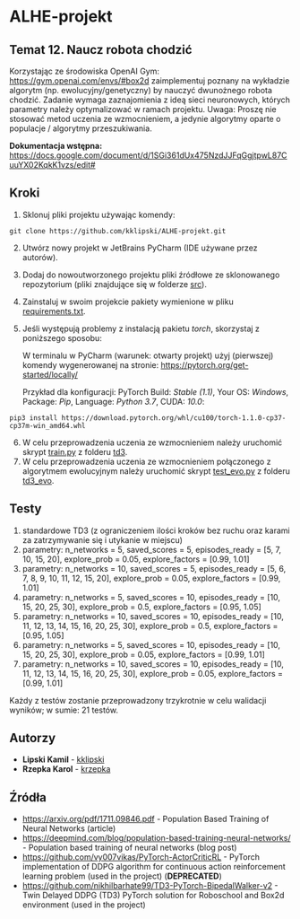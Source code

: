 # ALHE-projekt

## Temat 12. Naucz robota chodzić
Korzystając ze środowiska OpenAI Gym: https://gym.openai.com/envs/#box2d zaimplementuj poznany na wykładzie algorytm (np. ewolucyjny/genetyczny) by nauczyć dwunożnego robota chodzić. Zadanie wymaga zaznajomienia z ideą sieci neuronowych, których parametry należy optymalizować w ramach projektu. Uwaga: Proszę nie stosować metod uczenia ze wzmocnieniem, a jedynie algorytmy oparte o populacje / algorytmy przeszukiwania.

**Dokumentacja wstępna:** https://docs.google.com/document/d/1SGi361dUx475NzdJJFqGgjtpwL87CuuYX02KqkK1vzs/edit# 

## Kroki
1. Sklonuj pliki projektu używając komendy:
```
git clone https://github.com/kklipski/ALHE-projekt.git
```
2. Utwórz nowy projekt w JetBrains PyCharm (IDE używane przez autorów).
3. Dodaj do nowoutworzonego projektu pliki źródłowe ze sklonowanego repozytorium (pliki znajdujące się w folderze [src](src)).
4. Zainstaluj w swoim projekcie pakiety wymienione w pliku [requirements.txt](requirements.txt).
5. Jeśli występują problemy z instalacją pakietu *torch*, skorzystaj z poniższego sposobu:

   W terminalu w PyCharm (warunek: otwarty projekt) użyj (pierwszej) komendy wygenerowanej na stronie: https://pytorch.org/get-started/locally/
	
   Przykład dla konfiguracji: PyTorch Build: *Stable (1.1)*, Your OS: *Windows*, Package: *Pip*, Language: *Python 3.7*, CUDA: *10.0*:
```
pip3 install https://download.pytorch.org/whl/cu100/torch-1.1.0-cp37-cp37m-win_amd64.whl
```
6. W celu przeprowadzenia uczenia ze wzmocnieniem należy uruchomić skrypt [train.py](src/td3/train.py) z folderu [td3](src/td3).
7. W celu przeprowadzenia uczenia ze wzmocnieniem połączonego z algorytmem ewolucyjnym należy uruchomić skrypt [test_evo.py](src/td3_evo/test_evo.py) z folderu [td3_evo](src/td3_evo).

## Testy
1. standardowe TD3 (z ograniczeniem ilości kroków bez ruchu oraz karami za zatrzymywanie się i utykanie w miejscu)
2. parametry: n_networks = 5, saved_scores = 5, episodes_ready = [5, 7, 10, 15, 20], explore_prob = 0.05, explore_factors = [0.99, 1.01]
3. parametry: n_networks = 10, saved_scores = 5, episodes_ready = [5, 6, 7, 8, 9, 10, 11, 12, 15, 20], explore_prob = 0.05, explore_factors = [0.99, 1.01]
4. parametry: n_networks = 5, saved_scores = 10, episodes_ready = [10, 15, 20, 25, 30], explore_prob = 0.5, explore_factors = [0.95, 1.05]
5. parametry: n_networks = 10, saved_scores = 10, episodes_ready = [10, 11, 12, 13, 14, 15, 16, 20, 25, 30], explore_prob = 0.5, explore_factors = [0.95, 1.05]
6. parametry: n_networks = 5, saved_scores = 10, episodes_ready = [10, 15, 20, 25, 30], explore_prob = 0.05, explore_factors = [0.99, 1.01]
7. parametry: n_networks = 10, saved_scores = 10, episodes_ready = [10, 11, 12, 13, 14, 15, 16, 20, 25, 30], explore_prob = 0.05, explore_factors = [0.99, 1.01]

Każdy z testów zostanie przeprowadzony trzykrotnie w celu walidacji wyników; w sumie: 21 testów.

## Autorzy
- **Lipski Kamil** - [kklipski](https://github.com/kklipski)
- **Rzepka Karol** - [krzepka](https://github.com/krzepka)

## Źródła
- https://arxiv.org/pdf/1711.09846.pdf - Population Based Training of Neural Networks (article)
- https://deepmind.com/blog/population-based-training-neural-networks/ - Population based training of neural networks (blog post)
- https://github.com/vy007vikas/PyTorch-ActorCriticRL - PyTorch implementation of DDPG algorithm for continuous action reinforcement learning problem (used in the project) (**DEPRECATED**)
- https://github.com/nikhilbarhate99/TD3-PyTorch-BipedalWalker-v2 - Twin Delayed DDPG (TD3) PyTorch solution for Roboschool and Box2d environment (used in the project)
